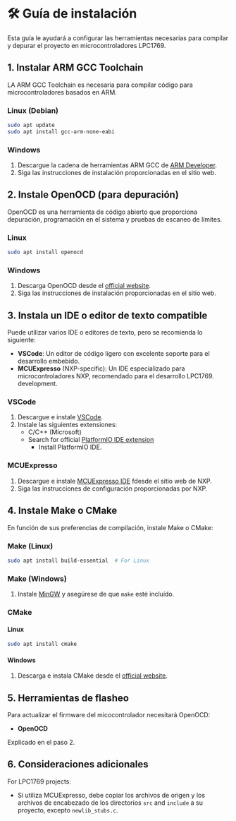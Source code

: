 # 🛠️ Guía de instalación

Esta guía le ayudará a configurar las herramientas necesarias para compilar y depurar el proyecto en microcontroladores LPC1769.

## 1. Instalar ARM GCC Toolchain

LA ARM GCC Toolchain es necesaria para compilar código para microcontroladores basados en ARM.

### Linux (Debian)

```bash
sudo apt update
sudo apt install gcc-arm-none-eabi
```

### Windows

1. Descargue la cadena de herramientas ARM GCC de [ARM Developer](https://developer.arm.com/tools-and-software/open-source-software/developer-tools/gnu-toolchain/gnu-rm).
2. Siga las instrucciones de instalación proporcionadas en el sitio web.

## 2. Instale OpenOCD (para depuración)

OpenOCD es una herramienta de código abierto que proporciona depuración, programación en el sistema y pruebas de escaneo de límites.

### Linux

```bash
sudo apt install openocd
```

### Windows

1. Descarga OpenOCD desde el [official website](http://openocd.org/).
2. Siga las instrucciones de instalación proporcionadas en el sitio web.

## 3. Instala un IDE o editor de texto compatible

Puede utilizar varios IDE o editores de texto, pero se recomienda lo siguiente:

- **VSCode**: Un editor de código ligero con excelente soporte para el desarrollo embebido.
- **MCUExpresso** (NXP-specific): Un IDE especializado para microcontroladores NXP, recomendado para el desarrollo LPC1769. development.

### VSCode

1. Descargue e instale [VSCode](https://code.visualstudio.com/).
2. Instale las siguientes extensiones:
   - C/C++ (Microsoft)
   - Search for official [PlatformIO IDE extension](https://marketplace.visualstudio.com/items?itemName=platformio.platformio-ide)
     - Install PlatformIO IDE.

### MCUExpresso

1. Descargue e instale [MCUExpresso IDE](https://www.nxp.com/design/software/development-software/mcuxpresso-software-and-tools-/mcuxpresso-integrated-development-environment-ide:MCUXpresso-IDE) fdesde el sitio web de NXP.
2. Siga las instrucciones de configuración proporcionadas por NXP.

## 4. Instale Make o CMake

En función de sus preferencias de compilación, instale Make o CMake:

### Make (Linux)

```bash
sudo apt install build-essential  # For Linux
```

### Make (Windows)

1. Instale [MinGW](http://www.mingw.org/) y asegúrese de que `make` esté incluído.

### CMake

#### Linux

```bash
sudo apt install cmake
```

#### Windows

1. Descarga e instala CMake desde el [official website](https://cmake.org/download/).

## 5. Herramientas de flasheo

Para actualizar el firmware del micocontrolador necesitará OpenOCD:

- **OpenOCD**

Explicado en el paso 2.

## 6. Consideraciones adicionales

For LPC1769 projects:

- Si utiliza MCUExpresso, debe copiar los archivos de origen y los archivos de encabezado de los directorios `src` and `include` a su proyecto, excepto `newlib_stubs.c`.
